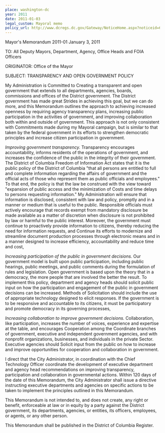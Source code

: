 ```yaml
---
place: washington-dc
year: 2011
date: 2011-01-03
legal_custom: Mayoral memo
policy_url: http://www.dcregs.dc.gov/Gateway/NoticeHome.aspx?noticeid=673973
---
```


Mayor's Memorandum 2011-01 January 3, 2011

TO: All Deputy Mayors, Department, Agency, Office Heads and FOIA Officers

ORIGINATOR: Office of the Mayor

SUBJECT: TRANSPARENCY AND OPEN GOVERNMENT POLICY

My Administration is Committed to Creating a transparent and open government that extends to all departments, agencies, boards, commissions and offices of the District government. The District government has made great Strides in achieving this goal, but we can do more, and this Memorandum outlines the approach to achieving increased openness by requiring agency transparency plans, increasing public participation in the activities of government, and improving collaboration both within and outside of government. This approach is not only consistent with Commitments made during my Mayoral campaign, but is similar to that taken by the federal government in its efforts to strengthen democratic principles and increase citizen participation in government.

<em>Improving government transparency.</em> Transparency encourages accountability, informs residents of the operations of government, and increases the confidence of the public in the integrity of their government. The District of Columbia Freedom of Information Act states that it is the public policy of the District of Columbia "that all persons are entitled to full and complete information regarding the affairs of government and the official acts of those who represent them as public officials and employees." To that end, the policy is that the law be construed with the view toward "expansion of public access and the minimization of Costs and time delays to persons requesting information." My Administration will ensure that information is disclosed, consistent with law and policy, promptly and in a manner or medium that is useful to the public. Responsible officials must actively encourage that records exempt from mandatory disclosure be made available as a matter of discretion when disclosure is not prohibited by law or harmful to the public interest. Moreover, the government must continue to proactively provide information to citizens, thereby reducing the need for information requests, and Continue its efforts to modernize and streamline document production processes through electronic means and in a manner designed to increase efficiency, accountability and reduce time and cost,

<em>Increasing participation of the public in government decisions.</em> Our government model is built upon public participation, including public hearings, public meetings, and public comments during the formulation of rules and legislation. Open government is based upon the theory that in a democracy, the more people that are involved the better the result. To implement this policy, department and agency heads should solicit public input on how the participation and engagement of the public in government decisions can be increased. Methods of Solicitation should include the use of appropriate technology designed to elicit responses. If the government is to be responsive and accountable to its citizens, it must be participatory and promote democracy in its governing processes,

<em>Increasing collaboration to improve government decisions.</em> Collaboration, like participation, increases the number of voices, experience and expertise at the table, and encourages Cooperation among the Coordinate branches of government, executive and independent government agencies, and with nonprofit organizations, businesses, and individuals in the private Sector. Executive agencies should Solicit input from the public on how to increase and improve opportunities for cooperation and collaboration in government.

I direct that the City Administrator, in coordination with the Chief Technology Officer coordinate the development of executive department and agency head recommendations on improving transparency, participation and collaboration in governmental actions. Within 120 days of the date of this Memorandum, the City Administrator shall issue a directive instructing executive departments and agencies on specific actions to be taken to implement the principles outlined in this Memorandum.

This Memorandum is not intended to, and does not create, any right or benefit, enforceable at law or in equity by a party against the District government, its departments, agencies, or entities, its officers, employees, or agents, or any other person.

This Memorandum shall be published in the District of Columbia Register.
